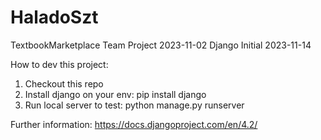 # HaladoSzt
TextbookMarketplace
Team Project 2023-11-02
Django Initial 2023-11-14

How to dev this project:

1. Checkout this repo
2. Install django on your env: pip install django
3. Run local server to test: python manage.py runserver

Further information: https://docs.djangoproject.com/en/4.2/
